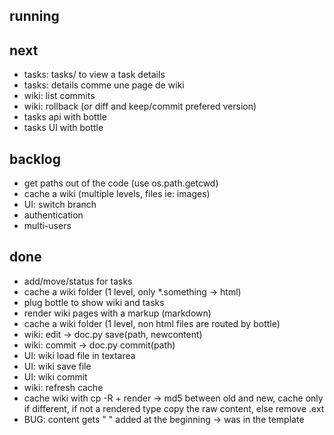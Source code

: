
running
-------

next
----
* tasks: tasks/<taskid> to view a task details
* tasks: details comme une page de wiki
* wiki: list commits
* wiki: rollback (or diff and keep/commit prefered version)
* tasks api with bottle
* tasks UI with bottle

backlog
-------
* get paths out of the code (use os.path.getcwd)
* cache a wiki  (multiple levels, files ie: images)
* UI: switch branch
* authentication
* multi-users

done
----
* add/move/status for tasks
* cache a wiki folder (1 level, only *.something -> html)
* plug bottle to show wiki and tasks
* render wiki pages with a markup (markdown)
* cache a wiki folder (1 level, non html files are routed by bottle)
* wiki: edit -> doc.py save(path, newcontent)
* wiki: commit -> doc.py commit(path)
* UI: wiki load file in textarea
* UI: wiki save file
* UI: wiki commit
* wiki: refresh cache
* cache wiki with cp -R + render -> md5 between old and new, cache only if different, if not a rendered type copy the raw content, else remove .ext
* BUG: content gets "   " added at the beginning -> was in the template

  